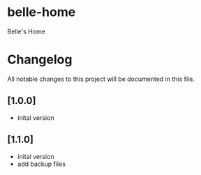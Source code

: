 # belle-home
Belle's Home


# Changelog
All notable changes to this project will be documented in this file.

## [1.0.0]
- inital version

## [1.1.0]
- inital version 
- add backup files

